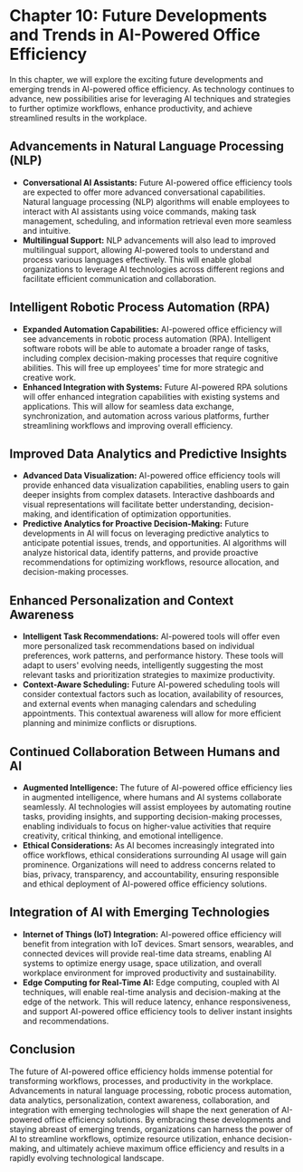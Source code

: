 Chapter 10: Future Developments and Trends in AI-Powered Office Efficiency
==========================================================================

In this chapter, we will explore the exciting future developments and emerging trends in AI-powered office efficiency. As technology continues to advance, new possibilities arise for leveraging AI techniques and strategies to further optimize workflows, enhance productivity, and achieve streamlined results in the workplace.

Advancements in Natural Language Processing (NLP)
-------------------------------------------------

* **Conversational AI Assistants:** Future AI-powered office efficiency tools are expected to offer more advanced conversational capabilities. Natural language processing (NLP) algorithms will enable employees to interact with AI assistants using voice commands, making task management, scheduling, and information retrieval even more seamless and intuitive.
* **Multilingual Support:** NLP advancements will also lead to improved multilingual support, allowing AI-powered tools to understand and process various languages effectively. This will enable global organizations to leverage AI technologies across different regions and facilitate efficient communication and collaboration.

Intelligent Robotic Process Automation (RPA)
--------------------------------------------

* **Expanded Automation Capabilities:** AI-powered office efficiency will see advancements in robotic process automation (RPA). Intelligent software robots will be able to automate a broader range of tasks, including complex decision-making processes that require cognitive abilities. This will free up employees' time for more strategic and creative work.
* **Enhanced Integration with Systems:** Future AI-powered RPA solutions will offer enhanced integration capabilities with existing systems and applications. This will allow for seamless data exchange, synchronization, and automation across various platforms, further streamlining workflows and improving overall efficiency.

Improved Data Analytics and Predictive Insights
-----------------------------------------------

* **Advanced Data Visualization:** AI-powered office efficiency tools will provide enhanced data visualization capabilities, enabling users to gain deeper insights from complex datasets. Interactive dashboards and visual representations will facilitate better understanding, decision-making, and identification of optimization opportunities.
* **Predictive Analytics for Proactive Decision-Making:** Future developments in AI will focus on leveraging predictive analytics to anticipate potential issues, trends, and opportunities. AI algorithms will analyze historical data, identify patterns, and provide proactive recommendations for optimizing workflows, resource allocation, and decision-making processes.

Enhanced Personalization and Context Awareness
----------------------------------------------

* **Intelligent Task Recommendations:** AI-powered tools will offer even more personalized task recommendations based on individual preferences, work patterns, and performance history. These tools will adapt to users' evolving needs, intelligently suggesting the most relevant tasks and prioritization strategies to maximize productivity.
* **Context-Aware Scheduling:** Future AI-powered scheduling tools will consider contextual factors such as location, availability of resources, and external events when managing calendars and scheduling appointments. This contextual awareness will allow for more efficient planning and minimize conflicts or disruptions.

Continued Collaboration Between Humans and AI
---------------------------------------------

* **Augmented Intelligence:** The future of AI-powered office efficiency lies in augmented intelligence, where humans and AI systems collaborate seamlessly. AI technologies will assist employees by automating routine tasks, providing insights, and supporting decision-making processes, enabling individuals to focus on higher-value activities that require creativity, critical thinking, and emotional intelligence.
* **Ethical Considerations:** As AI becomes increasingly integrated into office workflows, ethical considerations surrounding AI usage will gain prominence. Organizations will need to address concerns related to bias, privacy, transparency, and accountability, ensuring responsible and ethical deployment of AI-powered office efficiency solutions.

Integration of AI with Emerging Technologies
--------------------------------------------

* **Internet of Things (IoT) Integration:** AI-powered office efficiency will benefit from integration with IoT devices. Smart sensors, wearables, and connected devices will provide real-time data streams, enabling AI systems to optimize energy usage, space utilization, and overall workplace environment for improved productivity and sustainability.
* **Edge Computing for Real-Time AI:** Edge computing, coupled with AI techniques, will enable real-time analysis and decision-making at the edge of the network. This will reduce latency, enhance responsiveness, and support AI-powered office efficiency tools to deliver instant insights and recommendations.

Conclusion
----------

The future of AI-powered office efficiency holds immense potential for transforming workflows, processes, and productivity in the workplace. Advancements in natural language processing, robotic process automation, data analytics, personalization, context awareness, collaboration, and integration with emerging technologies will shape the next generation of AI-powered office efficiency solutions. By embracing these developments and staying abreast of emerging trends, organizations can harness the power of AI to streamline workflows, optimize resource utilization, enhance decision-making, and ultimately achieve maximum office efficiency and results in a rapidly evolving technological landscape.

